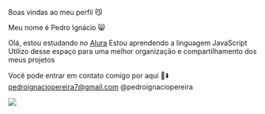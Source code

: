 Boas vindas ao meu perfil 😼

Meu nome é Pedro Ignácio 😸

Olá, estou estudando no [Alura](https://alura.com.br)
Estou aprendendo a linguagem JavaScript
Utilizo desse espaço para uma melhor organização e compartilhamento dos meus projetos

Você pode entrar em contato comigo por aqui 📨⬇️
pedroignaciopereira7@gmail.com
@pedroignaciopereira

![](https://media1.tenor.com/m/08AOjwzSZR8AAAAC/dance.gif)

